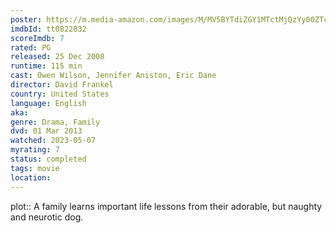 ```yaml
---
poster: https://m.media-amazon.com/images/M/MV5BYTdiZGY1MTctMjQzYy00ZTc0LThiM2EtY2U2OGIwYjBiNTM2XkEyXkFqcGdeQXVyMTQxNzMzNDI@._V1_SX300.jpg
imdbId: tt0822832
scoreImdb: 7
rated: PG
released: 25 Dec 2008
runtime: 115 min
cast: Owen Wilson, Jennifer Aniston, Eric Dane
director: David Frankel
country: United States
language: English
aka: 
genre: Drama, Family
dvd: 01 Mar 2013
watched: 2023-05-07
myrating: 7
status: completed
tags: movie
location:
---
```


plot:: A family learns important life lessons from their adorable, but naughty and neurotic dog.